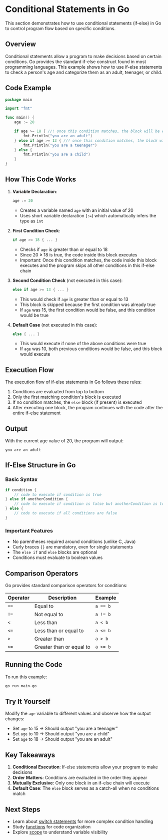# Conditional Statements in Go

This section demonstrates how to use conditional statements (if-else) in Go to control program flow based on specific conditions.

## Overview

Conditional statements allow a program to make decisions based on certain conditions. Go provides the standard if-else construct found in most programming languages. This example shows how to use if-else statements to check a person's age and categorize them as an adult, teenager, or child.

## Code Example

```go
package main

import "fmt"

func main() {
	age := 20

	if age >= 18 { //! once this condition matches, the block will be executed and the below block will not be executed and the program will terminate
		fmt.Println("you are an adult")
	} else if age >= 13 { //! once this condition matches, the block will be executed and the below block will not be executed and the program will terminate
		fmt.Println("you are a teenager")
	} else {
		fmt.Println("you are a child")
	}
}
```

## How This Code Works

1. **Variable Declaration**:

   ```go
   age := 20
   ```

   - Creates a variable named `age` with an initial value of 20
   - Uses short variable declaration (`:=`) which automatically infers the type as `int`

2. **First Condition Check**:

   ```go
   if age >= 18 { ... }
   ```

   - Checks if `age` is greater than or equal to 18
   - Since 20 ≥ 18 is true, the code inside this block executes
   - Important: Once this condition matches, the code inside this block executes and the program skips all other conditions in this if-else chain

3. **Second Condition Check** (not executed in this case):

   ```go
   else if age >= 13 { ... }
   ```

   - This would check if `age` is greater than or equal to 13
   - This block is skipped because the first condition was already true
   - If `age` was 15, the first condition would be false, and this condition would be true

4. **Default Case** (not executed in this case):
   ```go
   else { ... }
   ```
   - This would execute if none of the above conditions were true
   - If `age` was 10, both previous conditions would be false, and this block would execute

## Execution Flow

The execution flow of if-else statements in Go follows these rules:

1. Conditions are evaluated from top to bottom
2. Only the first matching condition's block is executed
3. If no condition matches, the `else` block (if present) is executed
4. After executing one block, the program continues with the code after the entire if-else statement

## Output

With the current age value of 20, the program will output:

```
you are an adult
```

## If-Else Structure in Go

### Basic Syntax

```go
if condition {
    // code to execute if condition is true
} else if anotherCondition {
    // code to execute if condition is false but anotherCondition is true
} else {
    // code to execute if all conditions are false
}
```

### Important Features

- No parentheses required around conditions (unlike C, Java)
- Curly braces `{}` are mandatory, even for single statements
- The `else if` and `else` blocks are optional
- Conditions must evaluate to boolean values

## Comparison Operators

Go provides standard comparison operators for conditions:

| Operator | Description              | Example  |
| -------- | ------------------------ | -------- |
| `==`     | Equal to                 | `a == b` |
| `!=`     | Not equal to             | `a != b` |
| `<`      | Less than                | `a < b`  |
| `<=`     | Less than or equal to    | `a <= b` |
| `>`      | Greater than             | `a > b`  |
| `>=`     | Greater than or equal to | `a >= b` |

## Running the Code

To run this example:

```bash
go run main.go
```

## Try It Yourself

Modify the `age` variable to different values and observe how the output changes:

- Set `age` to 15 → Should output "you are a teenager"
- Set `age` to 10 → Should output "you are a child"
- Set `age` to 18 → Should output "you are an adult"

## Key Takeaways

1. **Conditional Execution**: If-else statements allow your program to make decisions
2. **Order Matters**: Conditions are evaluated in the order they appear
3. **Mutually Exclusive**: Only one block in an if-else chain will execute
4. **Default Case**: The `else` block serves as a catch-all when no conditions match

## Next Steps

- Learn about [switch statements](../04.%20switch-case/) for more complex condition handling
- Study [functions](../05.%20functions/) for code organization
- Explore [scope](../06.%20scope/) to understand variable visibility
